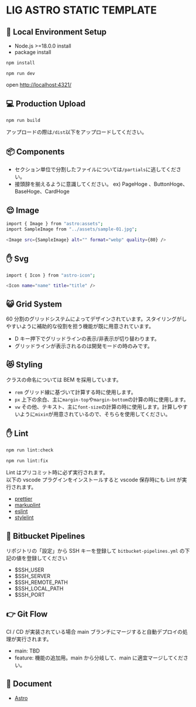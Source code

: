 # LIG ASTRO STATIC TEMPLATE

## 🐶 Local Environment Setup

- Node.js >=18.0.0 install
- package install

```bash
npm install
```

```bash
npm run dev
```

open <http://localhost:4321/>

## 💻 Production Upload

```bash
npm run build
```

アップロードの際は`/dist`以下をアップロードしてください。

## 📦 Components

- セクション単位で分割したファイルについては`/partials`に逃してください。
- 接頭辞を揃えるように意識してください。 ex) PageHoge 、ButtonHoge、 BaseHoge、CardHoge

## 😌 Image

```bash
import { Image } from "astro:assets";
import SampleImage from "../assets/sample-01.jpg";

<Image src={SampleImage} alt="" format="webp" quality={80} />
```

## ✋ Svg

```bash
import { Icon } from "astro-icon";

<Icon name="name" title="title" />
```

## 😺 Grid System

60 分割のグリッドシステムによってデザインされています。スタイリングがしやすいように補助的な役割を担う機能が既に用意されています。

- D キー押下でグリッドラインの表示/非表示が切り替わります。
- グリッドラインが表示されるのは開発モードの時のみです。

## 😻 Styling

クラスの命名については BEM を採用しています。

- `rem` グリッド線に基づいて計算する時に使用します。
- `px` 上下の余白、主に`margin-top`や`margin-bottom`の計算の時に使用します。
- `vw` その他、テキスト、主に`font-size`の計算の時に使用します。計算しやすいように`mixin`が用意されているので、そちらを使用してください。

## ✋ Lint

```bash
npm run lint:check
```

```bash
npm run lint:fix
```

Lint はプリコミット時に必ず実行されます。<br>
以下の vscode プラグインをインストールすると vscode 保存時にも Lint が実行されます。

- [prettier](https://marketplace.visualstudio.com/items?itemName=esbenp.prettier-vscode)
- [markuplint](https://marketplace.visualstudio.com/items?itemName=yusukehirao.vscode-markuplint)
- [eslint](https://marketplace.visualstudio.com/items?itemName=dbaeumer.vscode-eslint)
- [stylelint](https://marketplace.visualstudio.com/items?itemName=stylelint.vscode-stylelint)

## 🚗 Bitbucket Pipelines

リポジトリの「設定」から SSH キーを登録して `bitbucket-pipelines.yml` の下記の値を登録してください

- $SSH_USER
- $SSH_SERVER
- $SSH_REMOTE_PATH
- $SSH_LOCAL_PATH
- $SSH_PORT

## 👉 Git Flow

CI / CD が実装されている場合 main ブランチにマージすると自動デプロイの処理が実行されます。

- main: TBD
- feature: 機能の追加用。main から分岐して、main に適宜マージしてください。

## 👀 Document

- [Astro](https://docs.astro.build/ja/getting-started/)
